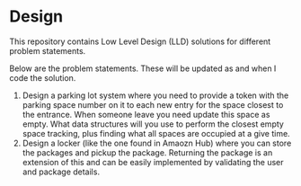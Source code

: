 # Design

This repository contains Low Level Design (LLD) solutions for different problem statements.

Below are the problem statements. These will be updated as and when I code the solution.

1. Design a parking lot system where you need to provide a token with the parking space number on it to each new entry for the space closest to the entrance. When someone leave you need update this space as empty. What data structures will you use to perform the closest empty space tracking, plus finding what all spaces are occupied at a give time.
2. Design a locker (like the one found in Amaozn Hub) where you can store the packages and pickup the package. Returning the package is an extension of this and can be easily implemented by validating the user and package details. 
